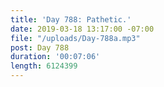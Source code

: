 ```yaml
---
title: 'Day 788: Pathetic.'
date: 2019-03-18 13:17:00 -07:00
file: "/uploads/Day-788a.mp3"
post: Day 788
duration: '00:07:06'
length: 6124399
---
```


